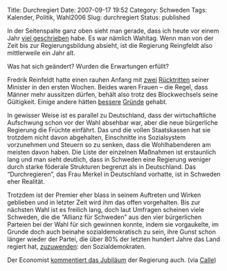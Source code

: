 Title: Durchregiert
Date: 2007-09-17 19:52
Category: Schweden
Tags: Kalender, Politik, Wahl2006
Slug: durchregiert
Status: published

In der Seitenspalte ganz oben sieht man gerade, dass ich heute vor einem
Jahr [viel geschrieben](http://www.fiket.de/2006/09/17/) habe. Es war
nämlich Wahltag. Wenn man von der Zeit bis zur Regierungsbildung
absieht, ist die Regierung Reingfeldt also mittlerweile ein Jahr alt.

Was hat sich geändert? Wurden die Erwartungen erfüllt?

Fredrik Reinfeldt hatte einen rauhen Anfang mit
[zwei](http://www.fiket.de/2006/10/14/handelministerin-tritt-zurueck/)
[Rücktritten](http://www.fiket.de/2006/10/16/der-zweite-ruecktritt/)
seiner Minister in den ersten Wochen. Beides waren Frauen – die Regel,
dass Männer mehr aussitzen dürfen, behält also trotz des Blockwechsels
seine Gültigkeit. Einige andere hätten
[bessere](http://www.fiket.de/2007/06/19/minister-mit-wertlosem-examen/)
[Gründe](http://www.fiket.de/2007/06/21/gekauftes-examen-getilgt/)
gehabt.

In gewisser Weise ist es parallel zu Deutschland, dass der
wirtschaftliche Aufschwung schon vor der Wahl absehbar war, aber die
neue bürgerliche Regierung die Früchte einfährt. Das und die vollen
Staatskassen hat sie trotzdem nicht davon abgehalten, Einschnitte ins
Sozialsystem vorzunehmen und Steuern so zu senken, dass die
Wohlhabenderen am meisten davon haben. Die Liste der einzelnen Maßnahmen
ist erstaunlich lang und man sieht deutlich, dass in Schweden eine
Regierung weniger durch starke föderale Strukturen begrenzt als in
Deutschland. Das “Durchregieren”, das Frau Merkel in Deutschland
vorhatte, ist in Schweden eher Realität.

Trotzdem ist der Premier eher blass in seinem Auftreten und Wirken
geblieben und in letzter Zeit wird ihm das offen vorgehalten. Bis zur
nächsten Wahl ist es freilich lang, doch laut Umfragen scheinen viele
Schweden, die die “Allianz für Schweden” aus den vier bürgerlichen
Parteien bei der Wahl für sich gewinnen konnte, indem sie vorgaukelte,
im Grunde doch auch beinahe sozialdemokratisch zu sein, ihre Gunst schon
länger wieder der Partei, die über 80% der letzten hundert Jahre das
Land regiert hat,
[zuzuwenden](http://www.sr.se/cgi-bin/international/nyhetssidor/artikel.asp?nyheter=1&programid=2108&Artikel=1601944):
den Sozialdemokraten.

Der Economist [kommentiert das
Jubiläum](http://www.economist.com/world/europe/displaystory.cfm?story_id=9803876)
der Regierung auch. (via
[Calle](http://carlbildt.wordpress.com/2007/09/14/ett-ar/))

